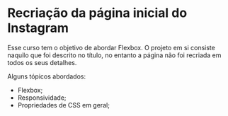 # Recriação da página inicial do Instagram

Esse curso tem o objetivo de abordar Flexbox. O projeto em si consiste naquilo que foi descrito no título, no entanto a página não foi recriada em todos os seus detalhes.

Alguns tópicos abordados:

- Flexbox;
- Responsividade;
- Propriedades de CSS em geral;
